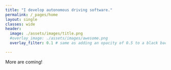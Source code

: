 ```yaml
---
title: "I develop autonomous driving software."
permalink: /_pages/home
layout: single
classes: wide
header:
  image: ./assets/images/title.png
  #overlay_image: ./assets/images/awesome.png
  overlay_filter: 0.1 # same as adding an opacity of 0.5 to a black background

---
```



More are coming!
